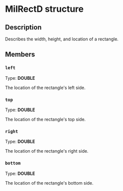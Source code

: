 # MilRectD structure

## Description

Describes the width, height, and location of a rectangle.

## Members

### `left`

Type: **DOUBLE**

The location of the rectangle's left side.

### `top`

Type: **DOUBLE**

The location of the rectangle's top side.

### `right`

Type: **DOUBLE**

The location of the rectangle's right side.

### `bottom`

Type: **DOUBLE**

The location of the rectangle's bottom side.